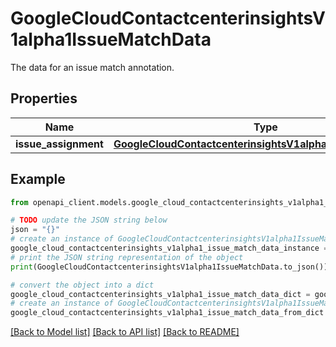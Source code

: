 # GoogleCloudContactcenterinsightsV1alpha1IssueMatchData

The data for an issue match annotation.

## Properties

Name | Type | Description | Notes
------------ | ------------- | ------------- | -------------
**issue_assignment** | [**GoogleCloudContactcenterinsightsV1alpha1IssueAssignment**](GoogleCloudContactcenterinsightsV1alpha1IssueAssignment.md) |  | [optional] 

## Example

```python
from openapi_client.models.google_cloud_contactcenterinsights_v1alpha1_issue_match_data import GoogleCloudContactcenterinsightsV1alpha1IssueMatchData

# TODO update the JSON string below
json = "{}"
# create an instance of GoogleCloudContactcenterinsightsV1alpha1IssueMatchData from a JSON string
google_cloud_contactcenterinsights_v1alpha1_issue_match_data_instance = GoogleCloudContactcenterinsightsV1alpha1IssueMatchData.from_json(json)
# print the JSON string representation of the object
print(GoogleCloudContactcenterinsightsV1alpha1IssueMatchData.to_json())

# convert the object into a dict
google_cloud_contactcenterinsights_v1alpha1_issue_match_data_dict = google_cloud_contactcenterinsights_v1alpha1_issue_match_data_instance.to_dict()
# create an instance of GoogleCloudContactcenterinsightsV1alpha1IssueMatchData from a dict
google_cloud_contactcenterinsights_v1alpha1_issue_match_data_from_dict = GoogleCloudContactcenterinsightsV1alpha1IssueMatchData.from_dict(google_cloud_contactcenterinsights_v1alpha1_issue_match_data_dict)
```
[[Back to Model list]](../README.md#documentation-for-models) [[Back to API list]](../README.md#documentation-for-api-endpoints) [[Back to README]](../README.md)


